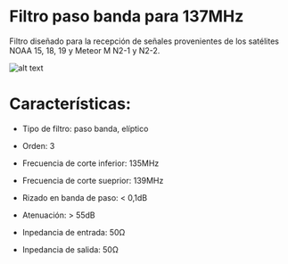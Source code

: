 # Filtro paso banda para 137MHz
Filtro diseñado para la recepción de señales provenientes de los satélites NOAA 15, 18, 19 y Meteor M N2-1 y N2-2. 

![alt text](https://github.com/pepassaco/Filtro-pasobanda-137MHz/blob/master/Simulaciones/Captura%20de%20pantalla%20(21).png)

# Características:

- Tipo de filtro: paso banda, elíptico

- Orden: 3

- Frecuencia de corte inferior: 135MHz

- Frecuencia de corte sueprior: 139MHz

- Rizado en banda de paso: < 0,1dB

- Atenuación: > 55dB

- Inpedancia de entrada: 50Ω

- Inpedancia de salida: 50Ω

